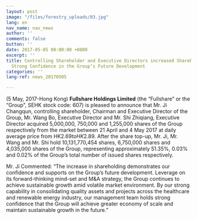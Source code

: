 ```yaml
---
layout: post
image: "/files/forestry_uploads/03.jpg"
lang: en
nav_name: nav_news
author: ''
comments: false
button: ''
date: 2017-05-05 00:00:00 +0800
excerpt: ''
title: Controlling Shareholder and Executive Directors increased Shareholding Demonstrating
  Strong Confidence in the Group’s Future Development
categories: ''
lang-ref: news_20170505

---
```

(5 May, 2017-Hong Kong) **Fullshare Holdings Limited** (the “Fullshare” or the “Group”, SEHK stock code: 607) is pleased to announce that Mr. Ji Changqun, controlling shareholder, Chairman and Executive Director of the Group, Mr. Wang Bo, Executive Director and Mr. Shi Zhiqiang, Executive Director acquired 5,000,000, 750,000 and 1,255,000 shares of the Group respectively from the market between 21 April and 4 May 2017 at daily average price from HK$2.69 to HK$2.89. After the share top-up, Mr. Ji, Mr. Wang and Mr. Shi hold 10,131,770,454 shares, 6,750,000 shares and 4,035,000 shares of the Group, representing approximately 51.35%, 0.03% and 0.02% of the Group’s total number of issued shares respectively.

Mr. Ji Commented: “The increase in shareholding demonstrates our confidence and supports on the Group’s future development. Leverage on its forward-thinking mind-set and M&A strategy, the Group continues to achieve sustainable growth amid volatile market environment. By our strong capability in consolidating quality assets and projects across the healthcare and renewable energy industry, our management team holds strong confidence that the Group will achieve greater economy of scale and maintain sustainable growth in the future.”